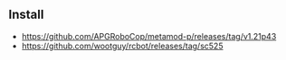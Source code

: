 




## Install
- https://github.com/APGRoboCop/metamod-p/releases/tag/v1.21p43
- https://github.com/wootguy/rcbot/releases/tag/sc525
